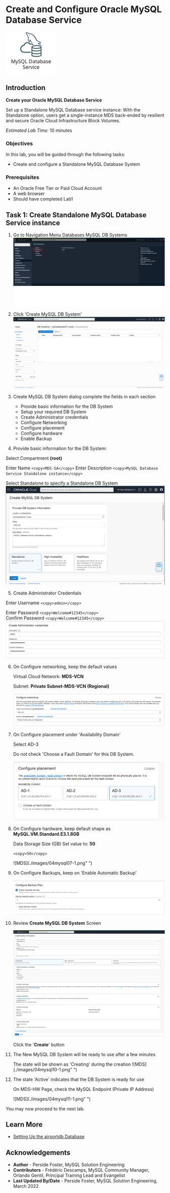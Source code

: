 # Create and Configure Oracle MySQL Database Service
![INTRO](./images/00_mds_image.png " ")  

## Introduction

**Create your Oracle MySQL Database Service**

Set up a Standalone MySQL Database service instance: With the Standalone option, users get a single-instance MDS back-ended by resilient and secure Oracle Cloud Infrastructure Block Volumes. 

_Estimated Lab Time:_ 10 minutes
 

### Objectives

In this lab, you will be guided through the following tasks:

- Create and configure a Standalone MySQL Database System 


### Prerequisites

* An Oracle Free Tier or Paid Cloud Account
* A web browser
* Should have completed Lab1


## Task 1: Create Standalone MySQL Database Service instance 

1. Go to Navigation Menu 
         Databases 
         MySQL
         DB Systems
    ![MDS](./images/04mysql01.png " ")

2. Click 'Create MySQL DB System'
    ![MDS](./images/04mysql02.png " ")

3. Create MySQL DB System dialog complete the fields in each section

    - Provide basic information for the DB System
    - Setup your required DB System
    - Create Administrator credentials
    - Configure Networking
    - Configure placement
    - Configure hardware
    - Enable Backup
   
4. Provide basic information for the DB System:

 Select Compartment **(root)**

 Enter Name
     ```
    <copy>MDS-SA</copy>
    ```
 Enter Description 
    ```
    <copy>MySQL Database Service Standalone instance</copy>
    ```
 
 Select Standalone to specify a Standalone DB System
    ![MDS](./images/04mysql03-1.png " ")

5. Create Administrator Credentials

 Enter Username
    ```
    <copy>admin</copy>
    ```
    
 Enter Password
    ```
    <copy>Welcome#12345</copy>
    ```   
 Confirm Password
    ```
    <copy>Welcome#12345</copy>
    ```
    ![MDS](./images/04mysql04.png " ")

6. On Configure networking, keep the default values

    Virtual Cloud Network: **MDS-VCN**
    
    Subnet: **Private Subnet-MDS-VCN (Regional)**

    ![MDS](./images/04mysql05.png " ")

7. On Configure placement under 'Availability Domain'
   
    Select AD-3

    Do not check 'Choose a Fault Domain' for this DB System. 

    ![MDS](./images/04mysql06-3.png " ")

8. On Configure hardware, keep default shape as **MySQL.VM.Standard.E3.1.8GB**

    Data Storage Size (GB) Set value to:  **50**
    
    ```
    <copy>50</copy>
    ``` 
    ![MDS](./images/04mysql07-1.png" ")

9. On Configure Backups, keep on 'Enable Automatic Backup'

    ![MDS](./images/04mysql08.png " ")


10. Review **Create MySQL DB System**  Screen 

    ![MDS](./images/04mysql09-1.png " ")

    
    Click the '**Create**' button

11. The New MySQL DB System will be ready to use after a few minutes 

    The state will be shown as 'Creating' during the creation
    ![MDS](./images/04mysql10-1.png" ")

12. The state 'Active' indicates that the DB System is ready for use 

    On MDS-HW Page, check the MySQL Endpoint (Private IP Address) 

    ![MDS](./images/04mysql11-1.png" ")


You may now proceed to the next lab.

## Learn More

* [Setting Up the airportdb Database](https://dev.mysql.com/doc/airportdb/en/)

## Acknowledgements
* **Author** - Perside Foster, MySQL Solution Engineering 
* **Contributors** - Frédéric Descamps, MySQL Community  Manager, Orlando Gentil, Principal Training Lead and Evangelist
* **Last Updated By/Date** - Perside Foster, MySQL Solution Engineering, March 2022
